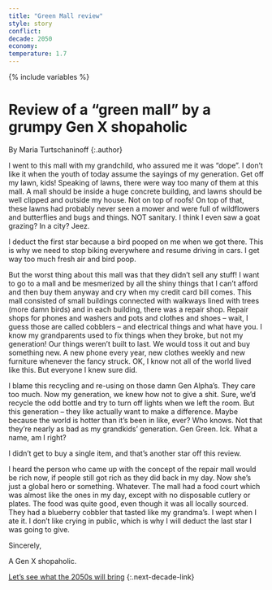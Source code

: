 ```yaml
---
title: "Green Mall review"
style: story
conflict: 
decade: 2050
economy: 
temperature: 1.7
---
```


{% include variables %}

# Review of a “green mall” by a grumpy Gen X shopaholic

By Maria Turtschaninoff
{:.author}

I went to this mall with my grandchild, who assured me it was “dope”. I don’t like it when the youth of today assume the sayings of my generation. Get off my lawn, kids! Speaking of lawns, there were way too many of them at this mall. A mall should be inside a huge concrete building, and lawns should be well clipped and outside my house. Not on top of roofs! On top of that, these lawns had probably never seen a mower and were full of wildflowers and butterflies and bugs and things. NOT sanitary. I think I even saw a goat grazing? In a city? Jeez.

I deduct the first star because a bird pooped on me when we got there. This is why we need to stop biking everywhere and resume driving in cars. I get way too much fresh air and bird poop.

But the worst thing about this mall was that they didn’t sell any stuff! I want to go to a mall and be mesmerized by all the shiny things that I can’t afford and then buy them anyway and cry when my credit card bill comes. This mall consisted of small buildings connected with walkways lined with trees (more damn birds) and in each building, there was a repair shop. Repair shops for phones and washers and pots and clothes and shoes – wait, I guess those are called cobblers – and electrical things and what have you. I know my grandparents used to fix things when they broke, but not my generation! Our things weren’t built to last. We would toss it out and buy something new. A new phone every year, new clothes weekly and new furniture whenever the fancy struck. OK, I know not all of the world lived like this. But everyone I knew sure did.

I blame this recycling and re-using on those damn Gen Alpha’s. They care too much. Now my generation, we knew how not to give a shit. Sure, we’d recycle the odd bottle and try to turn off lights when we left the room. But this generation – they like actually want to make a difference. Maybe because the world is hotter than it’s been in like, ever? Who knows. Not that they’re nearly as bad as my grandkids’ generation. Gen Green. Ick. What a name, am I right?

I didn’t get to buy a single item, and that’s another star off this review.

I heard the person who came up with the concept of the repair mall would be rich now, if people still got rich as they did back in my day. Now she’s just a global hero or something. Whatever. The mall had a food court which was almost like the ones in my day, except with no disposable cutlery or plates. The food was quite good, even though it was all locally sourced. They had a blueberry cobbler that tasted like my grandma’s. I wept when I ate it. I don’t like crying in public, which is why I will deduct the last star I was going to give.

Sincerely,

A Gen X shopaholic.

[Let’s see what the 2050s will bring](chapter_who-looks-after-the-wild.html)
{:.next-decade-link}
